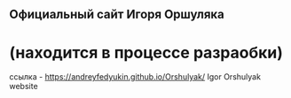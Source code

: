 ## Официальный сайт Игоря Оршуляка
# (находится в процессе разраобки)
ссылка - https://andreyfedyukin.github.io/Orshulyak/
Igor Orshulyak website
